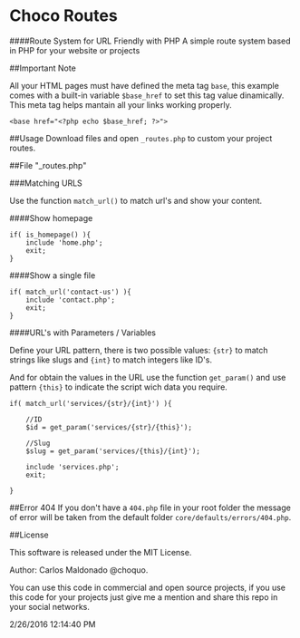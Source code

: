 # Choco Routes
####Route System for URL Friendly with PHP
A simple route system based in PHP for your website or projects

##Important Note

All your HTML pages must have defined the meta tag `base`, this example comes with a built-in variable `$base_href` to set this tag value dinamically. This meta tag helps mantain all your links working properly.

	<base href="<?php echo $base_href; ?>">

##Usage
Download files and open `_routes.php` to custom your project routes.


##File "_routes.php"

###Matching URLS

Use the function `match_url()` to match url's and show your content.

####Show homepage

	if( is_homepage() ){
		include 'home.php';
		exit;
	}

####Show a single file

	if( match_url('contact-us') ){
		include 'contact.php';
		exit;
	}

####URL's with Parameters / Variables

Define your URL pattern, there is two possible values: `{str}` to match strings like slugs and `{int}` to match integers like ID's.

And for obtain the values in the URL use the function `get_param()` and use pattern `{this}` to indicate the script wich data you require.

	if( match_url('services/{str}/{int}') ){

		//ID
		$id = get_param('services/{str}/{this}');
		
		//Slug
		$slug = get_param('services/{this}/{int}');
	
		include 'services.php';
		exit;

	}

##Error 404
If you don't have a `404.php` file in your root folder the message of error will be taken from the default folder `core/defaults/errors/404.php`.

##License

This software is released under the MIT License.

Author: Carlos Maldonado @choquo.

You can use this code in commercial and open source projects, if you use this code for your projects just give me a mention and share this repo in your social networks.

2/26/2016 12:14:40 PM 